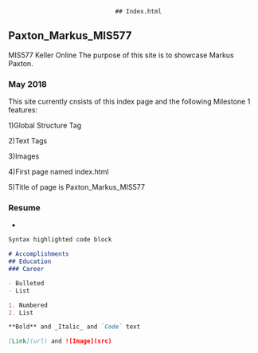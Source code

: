                                   ## Index.html
## Paxton_Markus_MIS577
MIS577 Keller Online
The purpose of this site is to showcase Markus Paxton.

### May 2018
This site currently cnsists of this index page and the following Milestone 1 features:

1)Global Structure Tag

2)Text Tags

3)Images

4)First page named index.html

5)Title of page is Paxton_Markus_MIS577

### Resume

- 

```markdown
Syntax highlighted code block

# Accomplishments
## Education
### Career

- Bulleted
- List

1. Numbered
2. List

**Bold** and _Italic_ and `Code` text

[Link](url) and ![Image](src)
```
